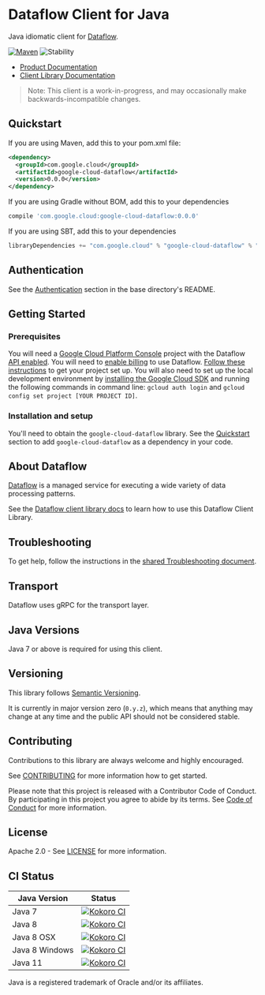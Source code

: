 # Dataflow Client for Java

Java idiomatic client for [Dataflow][product-docs].

[![Maven][maven-version-image]][maven-version-link]
![Stability][stability-image]

- [Product Documentation][product-docs]
- [Client Library Documentation][javadocs]

> Note: This client is a work-in-progress, and may occasionally
> make backwards-incompatible changes.

## Quickstart


If you are using Maven, add this to your pom.xml file:

```xml
<dependency>
  <groupId>com.google.cloud</groupId>
  <artifactId>google-cloud-dataflow</artifactId>
  <version>0.0.0</version>
</dependency>
```

If you are using Gradle without BOM, add this to your dependencies
```Groovy
compile 'com.google.cloud:google-cloud-dataflow:0.0.0'
```

If you are using SBT, add this to your dependencies
```Scala
libraryDependencies += "com.google.cloud" % "google-cloud-dataflow" % "0.0.0"
```

## Authentication

See the [Authentication][authentication] section in the base directory's README.

## Getting Started

### Prerequisites

You will need a [Google Cloud Platform Console][developer-console] project with the Dataflow [API enabled][enable-api].
You will need to [enable billing][enable-billing] to use Dataflow.
[Follow these instructions][create-project] to get your project set up. You will also need to set up the local development environment by
[installing the Google Cloud SDK][cloud-sdk] and running the following commands in command line:
`gcloud auth login` and `gcloud config set project [YOUR PROJECT ID]`.

### Installation and setup

You'll need to obtain the `google-cloud-dataflow` library.  See the [Quickstart](#quickstart) section
to add `google-cloud-dataflow` as a dependency in your code.

## About Dataflow


[Dataflow][product-docs] is a managed service for executing a wide variety of data processing patterns.

See the [Dataflow client library docs][javadocs] to learn how to
use this Dataflow Client Library.

## Troubleshooting

To get help, follow the instructions in the [shared Troubleshooting document][troubleshooting].

## Transport

Dataflow uses gRPC for the transport layer.

## Java Versions

Java 7 or above is required for using this client.

## Versioning


This library follows [Semantic Versioning](http://semver.org/).


It is currently in major version zero (``0.y.z``), which means that anything may change at any time
and the public API should not be considered stable.

## Contributing


Contributions to this library are always welcome and highly encouraged.

See [CONTRIBUTING][contributing] for more information how to get started.

Please note that this project is released with a Contributor Code of Conduct. By participating in
this project you agree to abide by its terms. See [Code of Conduct][code-of-conduct] for more
information.

## License

Apache 2.0 - See [LICENSE][license] for more information.

## CI Status

Java Version | Status
------------ | ------
Java 7 | [![Kokoro CI][kokoro-badge-image-1]][kokoro-badge-link-1]
Java 8 | [![Kokoro CI][kokoro-badge-image-2]][kokoro-badge-link-2]
Java 8 OSX | [![Kokoro CI][kokoro-badge-image-3]][kokoro-badge-link-3]
Java 8 Windows | [![Kokoro CI][kokoro-badge-image-4]][kokoro-badge-link-4]
Java 11 | [![Kokoro CI][kokoro-badge-image-5]][kokoro-badge-link-5]

Java is a registered trademark of Oracle and/or its affiliates.

[product-docs]: https://cloud.google.com/dataflow/docs/
[javadocs]: https://googleapis.dev/java/google-cloud-dataflow/latest/index.html
[kokoro-badge-image-1]: http://storage.googleapis.com/cloud-devrel-public/java/badges/java-dataflow/java7.svg
[kokoro-badge-link-1]: http://storage.googleapis.com/cloud-devrel-public/java/badges/java-dataflow/java7.html
[kokoro-badge-image-2]: http://storage.googleapis.com/cloud-devrel-public/java/badges/java-dataflow/java8.svg
[kokoro-badge-link-2]: http://storage.googleapis.com/cloud-devrel-public/java/badges/java-dataflow/java8.html
[kokoro-badge-image-3]: http://storage.googleapis.com/cloud-devrel-public/java/badges/java-dataflow/java8-osx.svg
[kokoro-badge-link-3]: http://storage.googleapis.com/cloud-devrel-public/java/badges/java-dataflow/java8-osx.html
[kokoro-badge-image-4]: http://storage.googleapis.com/cloud-devrel-public/java/badges/java-dataflow/java8-win.svg
[kokoro-badge-link-4]: http://storage.googleapis.com/cloud-devrel-public/java/badges/java-dataflow/java8-win.html
[kokoro-badge-image-5]: http://storage.googleapis.com/cloud-devrel-public/java/badges/java-dataflow/java11.svg
[kokoro-badge-link-5]: http://storage.googleapis.com/cloud-devrel-public/java/badges/java-dataflow/java11.html
[stability-image]: https://img.shields.io/badge/stability-beta-yellow
[maven-version-image]: https://img.shields.io/maven-central/v/com.google.cloud/google-cloud-dataflow.svg
[maven-version-link]: https://search.maven.org/search?q=g:com.google.cloud%20AND%20a:google-cloud-dataflow&core=gav
[authentication]: https://github.com/googleapis/google-cloud-java#authentication
[developer-console]: https://console.developers.google.com/
[create-project]: https://cloud.google.com/resource-manager/docs/creating-managing-projects
[cloud-sdk]: https://cloud.google.com/sdk/
[troubleshooting]: https://github.com/googleapis/google-cloud-common/blob/master/troubleshooting/readme.md#troubleshooting
[contributing]: https://github.com/googleapis/java-dataflow/blob/master/CONTRIBUTING.md
[code-of-conduct]: https://github.com/googleapis/java-dataflow/blob/master/CODE_OF_CONDUCT.md#contributor-code-of-conduct
[license]: https://github.com/googleapis/java-dataflow/blob/master/LICENSE
[enable-billing]: https://cloud.google.com/apis/docs/getting-started#enabling_billing
[enable-api]: https://console.cloud.google.com/flows/enableapi?apiid=dataflow.googleapis.com
[libraries-bom]: https://github.com/GoogleCloudPlatform/cloud-opensource-java/wiki/The-Google-Cloud-Platform-Libraries-BOM
[shell_img]: https://gstatic.com/cloudssh/images/open-btn.png